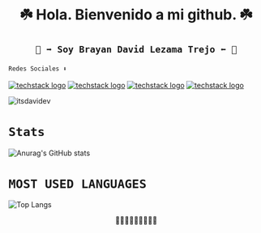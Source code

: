 <h1 align="center">☘️ Hola. Bienvenido a mi github. ☘️</h1>
<h2 align="center"><pre>
<code align="center" display="block"> 🌴 ➡️ Soy Brayan David Lezama Trejo ⬅️ 🌴 </code>
</pre></h2>

<code background="black">Redes Sociales ⬇️</code>
<br/>
<br/>
[![techstack logo](https://readme-components.vercel.app/api?component=logo&logo=twitter&text=Twitter&animation=spin&fill=1DA1F2)](https://twitter.com/itsDavidev)
[![techstack logo](https://readme-components.vercel.app/api?component=logo&logo=linkedin&text=LinkIn&animation=spin&fill=162636)](https://www.linkedin.com/in/david-lezama-a81741219/)
[![techstack logo](https://readme-components.vercel.app/api?component=logo&logo=instagram&text=Intagram&animation=spin&fill=c13584)](https://www.instagram.com/itsDavidev/)
[![techstack logo](https://readme-components.vercel.app/api?component=logo&logo=github&text=github&animation=spin&fill=000000)](https://github.com/L-Davidev/itsDavidev)

![itsdavidev](https://github.com/itsDavidev/itsDavidev/blob/main/assets/dlt.png)

# `Stats`

![Anurag's GitHub stats](https://github-readme-stats.vercel.app/api?username=itsDavidev&show_icons=true&title_color=0ff&icon_color=f00&text_color=fff&bg_color=000)

# `MOST USED LANGUAGES`

![Top Langs](https://github-readme-stats.vercel.app/api/top-langs/?username=itsDavidev&layout=compac&title_color=0ff&icon_color=f00&text_color=fff&bg_color=000)



<p align="center"> 🏁🏁🏁🏁🏁🏁🏁🏁🏁</p>
